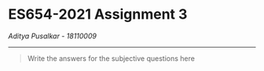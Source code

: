 # ES654-2021 Assignment 3

*Aditya Pusalkar* - *18110009*

------

> Write the answers for the subjective questions here


